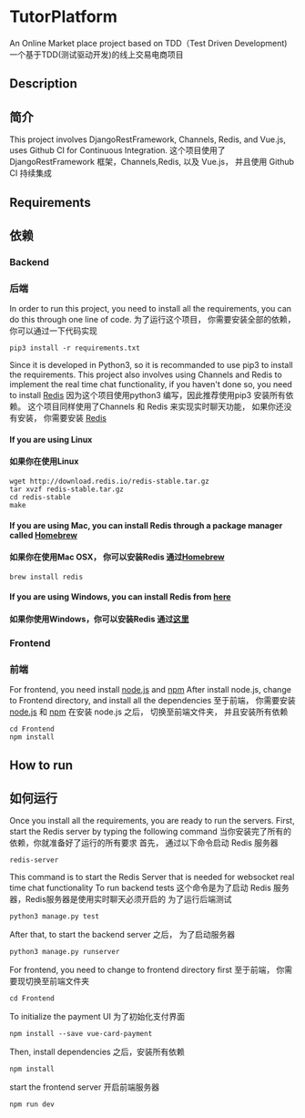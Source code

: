 # TutorPlatform

An Online Market place project based on TDD（Test Driven Development)
一个基于TDD(测试驱动开发)的线上交易电商项目 

## Description
## 简介
This project involves DjangoRestFramework, Channels, Redis, and Vue.js, uses Github CI for Continuous Integration.
这个项目使用了 DjangoRestFramework 框架，Channels,Redis, 以及 Vue.js， 并且使用 Github CI 持续集成
## Requirements
## 依赖
### Backend
### 后端
In order to run this project, you need to install all the requirements, you can do this through one line of code.
为了运行这个项目， 你需要安装全部的依赖，你可以通过一下代码实现
```
pip3 install -r requirements.txt
```

Since it is developed in Python3, so it is recommanded to use pip3 to install the requirements.
This project also involves using Channels and Redis to implement the real time chat functionality, if you haven't done so, you need to install [Redis](https://redis.io/)
因为这个项目使用python3 编写，因此推荐使用pip3 安装所有依赖。
这个项目同样使用了Channels 和 Redis 来实现实时聊天功能， 如果你还没有安装， 你需要安装 [Redis](https://redis.io/)
#### If you are using Linux
#### 如果你在使用Linux
```
wget http://download.redis.io/redis-stable.tar.gz
tar xvzf redis-stable.tar.gz
cd redis-stable
make
```
#### If you are using Mac, you can install Redis through a package manager called [Homebrew](https://brew.sh/)
#### 如果你在使用Mac OSX， 你可以安装Redis 通过[Homebrew](https://brew.sh/)
```
brew install redis
```
#### If you are using Windows, you can install Redis from [here](https://github.com/dmajkic/redis/downloads)
#### 如果你使用Windows，你可以安装Redis 通过[这里](https://github.com/dmajkic/redis/downloads)
### Frontend
### 前端
For frontend, you need install [node.js](https://nodejs.org/en/) and [npm](https://www.npmjs.com/)
After install node.js, change to Frontend directory, and install all the dependencies
至于前端， 你需要安装[node.js](https://nodejs.org/en/) 和 [npm](https://www.npmjs.com/)
在安装 node.js 之后， 切换至前端文件夹， 并且安装所有依赖
```
cd Frontend
npm install
```

## How to run
## 如何运行
Once you install all the requirements, you are ready to run the servers.
First, start the Redis server by typing the following command 
当你安装完了所有的依赖，你就准备好了运行的所有要求
首先， 通过以下命令启动 Redis 服务器
```
redis-server
```
This command is to start the Redis Server that is needed for websocket real time chat functionality
To run backend tests
这个命令是为了启动 Redis 服务器，Redis服务器是使用实时聊天必须开启的
为了运行后端测试
```
python3 manage.py test
```
After that, to start the backend server
之后， 为了启动服务器
```
python3 manage.py runserver
```
For frontend, you need to change to frontend directory first
至于前端， 你需要现切换至前端文件夹
```
cd Frontend
```
To initialize the payment UI
为了初始化支付界面

```
npm install --save vue-card-payment
```

Then, install dependencies
之后，安装所有依赖
```
npm install
```
start the frontend server
开启前端服务器
```
npm run dev
```
